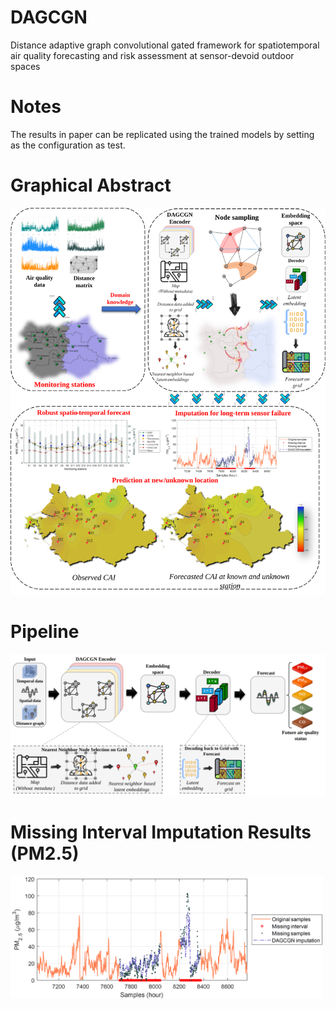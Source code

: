 # DAGCGN
Distance adaptive graph convolutional gated framework for spatiotemporal air quality forecasting and risk assessment at sensor-devoid outdoor spaces

# Notes
The results in paper can be replicated using the trained models by setting as the configuration as test.

# Graphical Abstract
<img src="/figures/Graphical_Abstract.svg" alt="Graphical Abstract" border="0"  >

# Pipeline
<img src="/figures/Pipeline.svg" alt="Pipeline" border="0" >

# Missing Interval Imputation Results (PM2.5)
<img src="/figures/Missing_PM2_5.png" alt="Pipeline" border="0" width="500" > 
